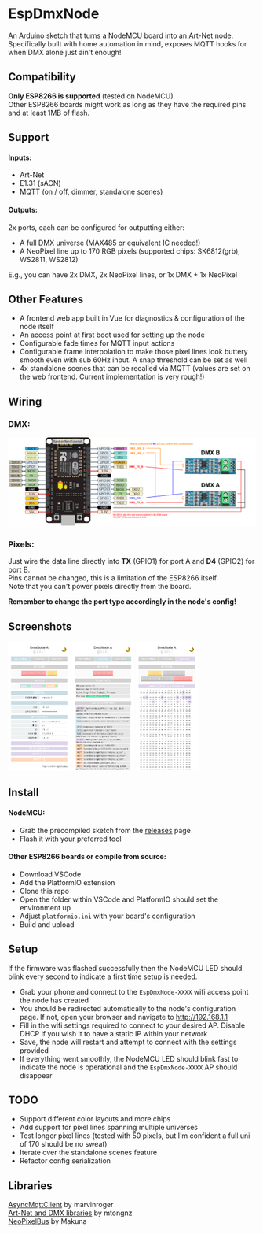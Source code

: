 
# EspDmxNode

An Arduino sketch that turns a NodeMCU board into an Art-Net node.  
Specifically built with home automation in mind, exposes MQTT hooks for when DMX alone just ain't enough!

## Compatibility
**Only ESP8266 is supported** (tested on NodeMCU).  
Other ESP8266 boards might work as long as they have the required pins and at least 1MB of flash.

## Support
#### Inputs:
* Art-Net  
* E1.31 (sACN)
* MQTT (on / off, dimmer, standalone scenes)
#### Outputs:
2x ports, each can be configured for outputting either:
* A full DMX universe (MAX485 or equivalent IC needed!)
* A NeoPixel line up to 170 RGB pixels (supported chips: SK6812(grb), WS2811, WS2812)


E.g., you can have 2x DMX, 2x NeoPixel lines, or 1x DMX + 1x NeoPixel

## Other Features
* A frontend web app built in Vue for diagnostics & configuration of the node itself
* An access point at first boot used for setting up the node
* Configurable fade times for MQTT input actions
* Configurable frame interpolation to make those pixel lines look buttery smooth even with sub 60Hz input. A snap threshold can be set as well
* 4x standalone scenes that can be recalled via MQTT (values are set on the web frontend. Current implementation is very rough!)

## Wiring
### DMX:
![](images/pinout-dmx.png)
### Pixels:
Just wire the data line directly into **TX** (GPIO1) for port A and **D4** (GPIO2) for port B.  
Pins cannot be changed, this is a limitation of the ESP8266 itself.  
Note that you can't power pixels directly from the board.

**Remember to change the port type accordingly in the node's config!**

## Screenshots
[<img src="images/screenshot-config.png" width=25%>](images/screenshot-config.png)
[<img src="images/screenshot-status.png" width=25%>](images/screenshot-status.png)
[<img src="images/screenshot-output.png" width=25%>](images/screenshot-output.png)

## Install
#### NodeMCU:
- Grab the precompiled sketch from the [releases](/releases/latest) page
- Flash it with your preferred tool
#### Other ESP8266 boards or compile from source:
- Download VSCode
- Add the PlatformIO extension
- Clone this repo
- Open the folder within VSCode and PlatformIO should set the environment up
- Adjust `platformio.ini` with your board's configuration
- Build and upload

## Setup
If the firmware was flashed successfully then the NodeMCU LED should blink every second to indicate a first time setup is needed.
- Grab your phone and connect to the `EspDmxNode-XXXX` wifi access point the node has created
- You should be redirected automatically to the node's configuration page. If not, open your browser and navigate to http://192.168.1.1
- Fill in the wifi settings required to connect to your desired AP. Disable DHCP if you wish it to have a static IP within your network
- Save, the node will restart and attempt to connect with the settings provided
- If everything went smoothly, the NodeMCU LED should blink fast to indicate the node is operational and the `EspDmxNode-XXXX` AP should disappear

## TODO
* Support different color layouts and more chips
* Add support for pixel lines spanning multiple universes
* Test longer pixel lines (tested with 50 pixels, but I'm confident a full uni of 170 should be no sweat)
* Iterate over the standalone scenes feature
* Refactor config serialization

## Libraries
[AsyncMqttClient](https://github.com/marvinroger/async-mqtt-client) by marvinroger  
[Art-Net and DMX libraries](https://github.com/mtongnz/ESP8266_ArtNetNode_v2/tree/master/libs) by mtongnz  
[NeoPixelBus](https://github.com/Makuna/NeoPixelBus) by Makuna  
